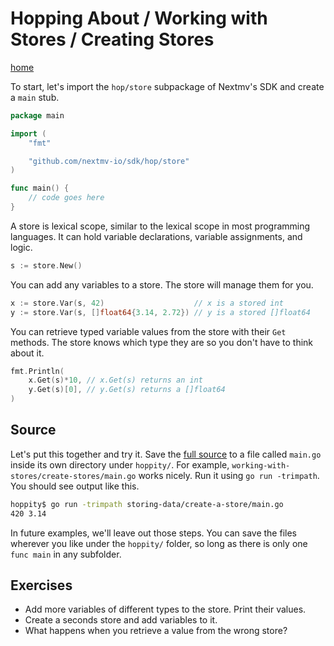 # Hopping About / Working with Stores / Creating Stores

[home](../README.md)

To start, let's import the `hop/store` subpackage of Nextmv's SDK and create a
`main` stub.

```go
package main

import (
	"fmt"

	"github.com/nextmv-io/sdk/hop/store"
)

func main() {
    // code goes here
}
```

A store is lexical scope, similar to the lexical scope in most programming 
languages. It can hold variable declarations, variable assignments, and logic.

```go
s := store.New()
```

You can add any variables to a store. The store will manage them for you.

```go
x := store.Var(s, 42)                    // x is a stored int
y := store.Var(s, []float64{3.14, 2.72}) // y is a stored []float64
```

You can retrieve typed variable values from the store with their `Get` methods. 
The store knows which type they are so you don't have to think about it.

```go
fmt.Println(
	x.Get(s)*10, // x.Get(s) returns an int
	y.Get(s)[0], // y.Get(s) returns a []float64
)
```

## Source

Let's put this together and try it. Save the [full source][source] to a file 
called `main.go` inside its own directory under `hoppity/`. For example, 
`working-with-stores/create-stores/main.go` works nicely. Run it using
`go run -trimpath`. You should see output like this.

```bash
hoppity$ go run -trimpath storing-data/create-a-store/main.go
420 3.14
```

In future examples, we'll leave out those steps. You can save the files wherever
you like under the `hoppity/` folder, so long as there is only one `func main` 
in any subfolder.

## Exercises

* Add more variables of different types to the store. Print their values.
* Create a seconds store and add variables to it.
* What happens when you retrieve a value from the wrong store?

[source]: creating-stores/main.go
